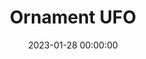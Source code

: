 ---
layout: post
title: Ornament UFO
description:
date: 2023-01-28 00:00:00
hiQualPath: https://cdn.jamesalistair.art/2023/01/ornament-ufo/ornament-ufo.jpg
loQualPath: https://cdn.jamesalistair.art/2023/01/ornament-ufo/ornament-ufo-compressed.jpg
productId: 
---